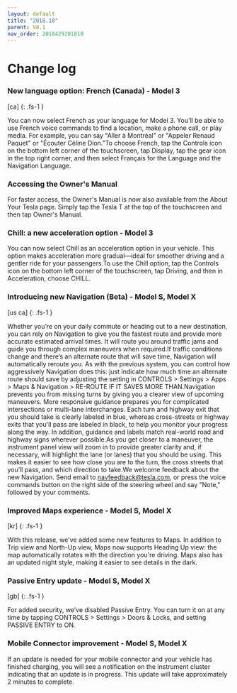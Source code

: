 ```yaml
---
layout: default
title: "2018.18"
parent: V8.1
nav_order: 2018429201818
---
```


# Change log

### New language option: French (Canada)  - Model 3
[ca]
{: .fs-1 }

You can now select French as your language for Model 3. You'll be able to use French voice commands to find a location, make a phone call, or play media. For example, you can say "Aller à Montréal" or "Appeler Renaud Paquet" or "Écouter Céline Dion."To choose French, tap the Controls icon on the bottom left corner of the touchscreen, tap Display, tap the gear icon in the top right corner, and then select Français for the Language and the Navigation Language.

### Accessing the Owner's Manual 



For faster access, the Owner's Manual is now also available from the About Your Tesla page. Simply tap the Tesla T at the top of the touchscreen and then tap Owner's Manual.


### Chill: a new acceleration option  - Model 3

You can now select Chill as an acceleration option in your vehicle. This option makes acceleration more gradual—ideal for smoother driving and a gentler ride for your passengers.To use the Chill option, tap the Controls icon on the bottom left corner of the touchscreen, tap Driving, and then in Acceleration, choose CHILL.

### Introducing new Navigation (Beta)  - Model S, Model X
[us ca]
{: .fs-1 }

Whether you’re on your daily commute or heading out to a new destination, you can rely on Navigation to give you the fastest route and provide more accurate estimated arrival times. It will route you around traffic jams and guide you through complex maneuvers when required.If traffic conditions change and there’s an alternate route that will save time, Navigation will automatically reroute you. As with the previous system, you can control how aggressively Navigation does this: just indicate how much time an alternate route should save by adjusting the setting in CONTROLS > Settings > Apps > Maps & Navigation > RE-ROUTE IF IT SAVES MORE THAN.Navigation prevents you from missing turns by giving you a clearer view of upcoming maneuvers. More responsive guidance prepares you for complicated intersections or multi-lane interchanges. Each turn and highway exit that you should take is clearly labeled in blue, whereas cross-streets or highway exits that you'll pass are labeled in black, to help you monitor your progress along the way. In addition, guidance and labels match real-world road and highway signs wherever possible.As you get closer to a maneuver, the instrument panel view will zoom in to provide greater clarity and, if necessary, will highlight the lane (or lanes) that you should be using. This makes it easier to see how close you are to the turn, the cross streets that you’ll pass, and which direction to take.We welcome feedback about the new Navigation. Send email to navfeedback@tesla.com, or press the voice commands button on the right side of the steering wheel and say "Note," followed by your comments.

### Improved Maps experience  - Model S, Model X
[kr]
{: .fs-1 }

With this release, we've added some new features to Maps. In addition to Trip view and North-Up view, Maps now supports Heading Up view: the map automatically rotates with the direction you're driving. Maps also has an updated night style, making it easier to see details in the dark.

### Passive Entry update  - Model S, Model X
[gb]
{: .fs-1 }

For added security, we’ve disabled Passive Entry. You can turn it on at any time by tapping CONTROLS > Settings > Doors & Locks, and setting PASSIVE ENTRY to ON.

### Mobile Connector improvement  - Model S, Model X

If an update is needed for your mobile connector and your vehicle has finished charging, you will see a notification on the instrument cluster indicating that an update is in progress. This update will take approximately 2 minutes to complete.
